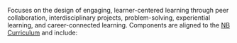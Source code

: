 Focuses on the design of engaging, learner-centered learning through peer collaboration, interdisciplinary projects, problem-solving, experiential learning, and career-connected learning. Components are aligned to the [NB Curriculum](https://curriculum.nbed.ca/) and include:
